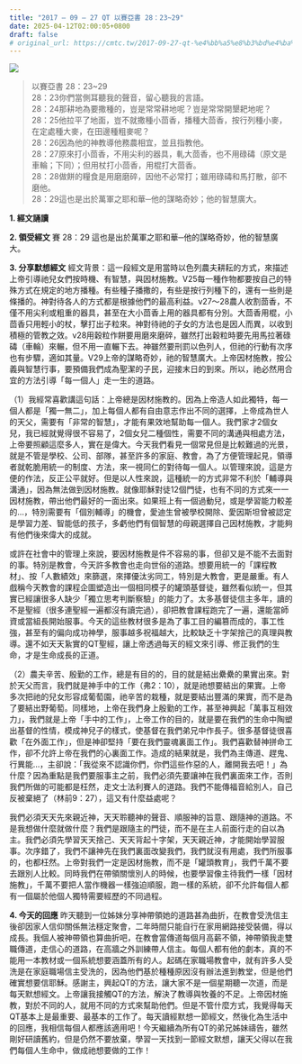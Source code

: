 ```yaml
---
title: "2017 – 09 – 27 QT 以賽亞書 28：23~29"
date: 2025-04-12T02:00:05+0800
draft: false
# original_url: https://cmtc.tw/2017-09-27-qt-%e4%bb%a5%e8%b3%bd%e4%ba%9e%e6%9b%b8-28%ef%bc%9a2329
---
```


![](/images/qt.jpg)
> 以賽亞書 28：23\~29  
> 28：23你們當側耳聽我的聲音，留心聽我的言語。  
> 28：24那耕地為要撒種的，豈是常常耕地呢？豈是常常開墾耙地呢？  
> 28：25他拉平了地面，豈不就撒種小茴香，播種大茴香，按行列種小麥，在定處種大麥，在田邊種粗麥呢？  
> 28：26因為他的神教導他務農相宜，並且指教他。  
> 28：27原來打小茴香，不用尖利的器具，軋大茴香，也不用碌碡（原文是車輪；下同）；但用杖打小茴香，用棍打大茴香。  
> 28：28做餅的糧食是用磨磨碎，因他不必常打；雖用碌碡和馬打散，卻不磨他。  
> 28：29這也是出於萬軍之耶和華─他的謀略奇妙；他的智慧廣大。

**1. 經文誦讀**

**2. 領受經文**
賽 28：29 這也是出於萬軍之耶和華─他的謀略奇妙，他的智慧廣大。

**3. 分享默想經文**
經文背景：這一段經文是用當時以色列農夫耕耘的方式，來描述上帝引導祂兒女們按時機、有智慧，與因材施教。V25每一種作物都要按自己的特殊方式在規定的地方播種。有些種子播撒的，有些是按行列種下的，還有一些則是條播的。神對待各人的方式都是根據他們的最高利益。v27～28農人收割茴香，不僅不用尖利或粗重的器具，甚至在大小茴香上用的器具都有分別。大茴香用棍，小茴香只用輕小的杖，擊打出子粒來。神對待祂的子女的方法也是因人而異，以收到積極的管教之效。v28用穀粒作餅要用磨來磨碎，雖然打出穀粒時要先用馬拉著碌碡（車輪）來輾，但不用一直輾下去。神雖然要刑罰以色列人，但祂的行動有次序也有步驟，適如其量。V29上帝的謀略奇妙，祂的智慧廣大。上帝因材施教，按公義與智慧行事，要預備我們成為聖潔的子民，迎接末日的到來。所以，祂必然用合宜的方法引導「每一個人」走一生的道路。

（1）我經常喜歡講這句話：上帝總是因材施教的。因為上帝造人如此獨特，每一個人都是「獨一無二」，加上每個人都有自由意志作出不同的選擇，上帝成為世人的天父，需要有「非常的智慧」，才能有果效地幫助每一個人。我們家才2個女兒，我已經就覺得很不容易了，2個女兒二種個性，需要不同的溝通與相處方法，上帝要照顧這麼多人，實在是偉大。今天我們看見一個常見但是比較難過的光景，就是不管是學校、公司、部隊，甚至許多的家庭、教會，為了方便管理起見，領導者就乾脆用統一的制度、方法，來一視同仁的對待每一個人。以管理來說，這是方便的作法，反正公平就好。但是以人性來說，這種統一的方式非常不利於「輔導與溝通」，因為無法做到因材施教。就像耶穌對徒12個門徒，也有不同的方式來一一因材施教，帶出他們最好的一面出來。如果班上有一個過動兒，或是學習能力較差的…，特別需要有「個別輔導」的機會，愛迪生曾被學校開除、愛因斯坦曾被認定是學習力差、智能低的孩子，多虧他們有個智慧的母親選擇自己因材施教，才能夠有他們後來偉大的成就。

或許在社會中的管理上來說，要因材施教是件不容易的事，但卻又是不能不去面對的事。特別是教會，今天許多教會也走向世俗的道路。想要用統一的「課程教材」、按「人數績效」來篩選，來擇優汰劣同工，特別是大教會，更是嚴重。有人戲稱今天教會的課程企圖塑造出一個相同模子的罐頭基督徒，雖然看似統一，但其實已經讓很多人缺少「獨立思考判斷察驗」的能力了。太多基督徒信主多年，讀的不是聖經（很多連聖經一遍都沒有讀完過），卻把教會課程跑完了一遍，還能當師資或當組長開始服事。今天的這些教材很多是為了事工目的編篡而成的，事工性強，甚至有的偏向成功神學，服事越多祝福越大，比較缺乏十字架捨己的真理與教導。還不如天天紥實的QT聖經，讓上帝透過每天的經文來引導、修正我們的生命，才是生命成長的正道。

（2）農夫辛苦、殷勤的工作，總是有目的的，目的就是結出纍纍的果實出來。對於天父而言，我們就是神手中的工作（弗2：10），就是祂想要結出的果實。上帝多次把祂的兒女形容成葡萄園，祂辛苦的栽種，就是要結出豐滿的果實，而不是為了要結出野葡萄。同樣地，上帝在我們身上殷勤的工作，甚至神興起「萬事互相效力」，我們就是上帝「手中的工作」，上帝工作的目的，就是要在我們的生命中陶塑出基督的性情，模成神兒子的樣式，使基督在我們弟兄中作長子。很多基督徒很喜歡「在外面工作」，但是神卻堅持「要在我們靈魂裏面工作」。我們喜歡替神拼命工作，卻不允許上帝在我們的心裏面工作。造成的結果就是，我們為主傳道、趕鬼、行異能…，主卻說：「我從來不認識你們，你們這些作惡的人，離開我去吧！」為什麼？因為重點是我們要服事主之前，我們必須先要讓神在我們裏面來工作，否則我們所做的可能都是枉然，走文士法利賽人的道路。我們不能傳福音給別人，自己反被棄絕了（林前9：27），這又有什麼益處呢？

我們必須天天先來親近神，天天聆聽神的聲音、順服神的旨意、跟隨神的道路。不是我想做什麼就做什麼？我們是跟隨主的門徒，而不是在主人前面行走的自以為主。我們必須先學習天天捨己、天天背起十字架，天天親近神，才能開始學習服事。次序錯了，我們不讓神先在我們裏面改變我們，我們就沒有用處，我們所服事的，也都枉然。上帝對我們一定是因材施教，而不是「罐頭教育」，我們千萬不要去跟別人比較。同時我們在帶領關懷別人的時候，也要學習像主待我們一樣「因材施教」，千萬不要把人當作機器一樣強迫順服，跑一樣的系統，卻不允許每個人都有一個屬於他個人獨特需要經歷的不同過程。

**4. 今天的回應**
昨天聽到一位姊妹分享神帶領她的道路甚為曲折，在教會受洗信主後卻因家人信仰關係無法穩定聚會，二年時間只能自行在家用網路接受裝備，得以成長。我個人被神帶領也算曲折吧，在教會當傳道每個月高薪不領，神帶領我走雙職傳道，走信心的道路，在高牆之外訓練帶人信主。每個人都有他的劇本，真的不能用一本教材或一個系統想要涵蓋所有的人。起碼在家職場教會中，就有許多人受洗是在家庭職場信主受洗的，因為他們基於種種原因沒有辦法進到教堂，但是他們確實想要信耶穌。感謝主，興起QT的方法，讓大家不是一個星期聽一次道，而是每天默想經文。上帝讓我接觸QT的方法，解決了教導與牧養的不足。上帝因材施教，對於不同的人，就用不同的方式來幫助他們。但是不管什麼方式，我覺得每天QT基本上是最重要、最基本的工作了。每天讀經默想一節經文，然後化為生活中的回應，我相信每個人都應該適用吧！今天繼續為所有QT的弟兄姊妹禱告，雖然剛好研讀舊約，但是仍然不要放棄，學習一天找到一節經文默想，讓天父得以在我們每個人生命中，做成祂想要做的工作！
